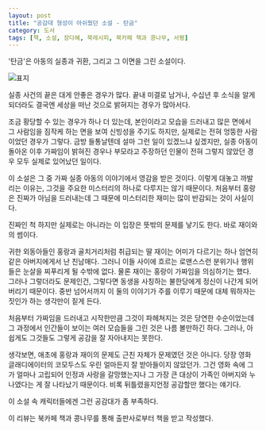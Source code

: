 ```yaml
---
layout: post
title: "공감대 형성이 아쉬웠던 소설 - 탄금"
category: 도서
tags: [책, 소설, 장다혜, 북레시피, 북카페 책과 콩나무, 서평]
---
```


'탄금'은
아동의 실종과 귀환, 그리고 그 이면을 그린 소설이다.

![표지](https://images2.imgbox.com/70/33/Fi6yPq64_o.jpg)

실종 사건의 끝은 대게 안좋은 경우가 많다.
끝내 미결로 남거나,
수십년 후 소식을 알게 되더라도 결국엔 세상을 떠난 것으로 밝혀지는 경우가 많아서다.

조금 황당할 수 있는 경우가 하나 더 있는데,
본인이라고 모습을 드러내고 많은 면에서 그 사람임을 짐작케 하는 면을 보여 신빙성을 주기도 하지만,
실제로는 전혀 엉뚱한 사람이었던 경우가 그렇다.
금방 들통날텐데 설마 그런 일이 있겠느냐 싶겠지만,
실종 아동이 돌아온 이후 가짜임이 밝혀진 경우나
부모라고 주장하던 인물이 전혀 그렇지 않았던 경우 모두 실제로 있어났던 일이다.

이 소설은 그 중 가짜 실종 아동의 이야기에서 영감을 받은 것이다.
이렇게 대놓고 까발리는 이유는, 그것을 주요한 미스터리의 하나로 다루지는 않기 때문이다.
처음부터 홍랑은 진짜가 아님을 드러내는데
그 때문에 미스터리한 재미는 많이 반감되는 것이 사실이다.

진짜인 척 하지만 실제로는 아니라는 이 입장은 뜻밖의 문제를 낳기도 한다.
바로 재이와의 썸이다.

귀한 외동아들인 홍랑과 골치거리처럼 취급되는 딸 재이는 어미가 다르기는 하나 엄연히 같은 아버지에게서 난 친남매다.
그러니 이들 사이에 흐르는 로맨스스런 분위기나 행위들은 눈살을 찌푸리게 될 수밖에 없다.
물론 재이는 홍랑이 가짜임을 의심하기는 했다.
그러나 그렇더라도 문제인건, 그렇다면 동생을 사칭하는 불한당에게 정신이 나간게 되어버리기 때문이다.
중반 넘어서까지 이 둘의 이야기가 주를 이루기 때문에
대체 뭐하자는 짓인가 하는 생각만이 짙게 든다.

처음부터 가짜임을 드러내고 시작한만큼 그것이 파헤쳐지는 것은 당연한 수순이었는데
그 과정에서 인간들이 보이는 여러 모습들을 그린 것은 나름 볼만하긴 하다.
그러나, 아쉽게도 그것들도 그렇게 공감을 잘 자아내지는 못한다.

생각보면, 애초에 홍랑과 재이의 문제도 근친 자체가 문제였던 것은 아니다.
당장 영화 글래디에이터의 코모두스도 우린 얼마든지 잘 받아들이지 않았던가.
그건 영화 속에 그가 얼마나 고립되어 인정과 사랑을 갈망했는지나
그 가장 큰 대상이 가족인 아버지와 누나였다는 게 잘 나타났기 때문이다.
비록 뒤틀렸을지언정 공감할만 했다는 얘기다.

이 소설 속 캐릭터들에겐 그런 공감대가 좀 부족하다.



<div class="im im-info">
이 리뷰는 북카페 책과 콩나무를 통해 출판사로부터 책을 받고 작성했다.
</div>
